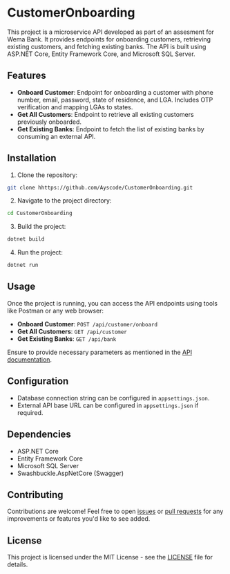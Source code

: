 # CustomerOnboarding

This project is a microservice API developed as part of an assesment for Wema Bank. It provides endpoints for onboarding customers, retrieving existing customers, and fetching existing banks. The API is built using ASP.NET Core, Entity Framework Core, and Microsoft SQL Server.

## Features

- **Onboard Customer**: Endpoint for onboarding a customer with phone number, email, password, state of residence, and LGA. Includes OTP verification and mapping LGAs to states.
- **Get All Customers**: Endpoint to retrieve all existing customers previously onboarded.
- **Get Existing Banks**: Endpoint to fetch the list of existing banks by consuming an external API.

## Installation

1. Clone the repository:

```bash
git clone hhttps://github.com/Ayscode/CustomerOnboarding.git
```

2. Navigate to the project directory:

```bash
cd CustomerOnboarding
```

3. Build the project:

```bash
dotnet build
```

4. Run the project:

```bash
dotnet run
```

## Usage

Once the project is running, you can access the API endpoints using tools like Postman or any web browser:

- **Onboard Customer**: `POST /api/customer/onboard`
- **Get All Customers**: `GET /api/customer`
- **Get Existing Banks**: `GET /api/bank`

Ensure to provide necessary parameters as mentioned in the [API documentation](#features).

## Configuration

- Database connection string can be configured in `appsettings.json`.
- External API base URL can be configured in `appsettings.json` if required.

## Dependencies

- ASP.NET Core
- Entity Framework Core
- Microsoft SQL Server
- Swashbuckle.AspNetCore (Swagger)

## Contributing

Contributions are welcome! Feel free to open [issues](hhttps://github.com/Ayscode/CustomerOnboarding/issues) or [pull requests](hhttps://github.com/Ayscode/CustomerOnboarding/pulls) for any improvements or features you'd like to see added.

## License

This project is licensed under the MIT License - see the [LICENSE](LICENSE) file for details.
